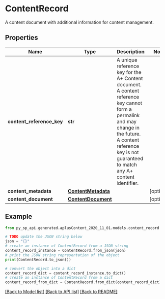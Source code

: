 # ContentRecord

A content document with additional information for content management.

## Properties

Name | Type | Description | Notes
------------ | ------------- | ------------- | -------------
**content_reference_key** | **str** | A unique reference key for the A+ Content document. A content reference key cannot form a permalink and may change in the future. A content reference key is not guaranteed to match any A+ content identifier. | 
**content_metadata** | [**ContentMetadata**](ContentMetadata.md) |  | [optional] 
**content_document** | [**ContentDocument**](ContentDocument.md) |  | [optional] 

## Example

```python
from py_sp_api.generated.aplusContent_2020_11_01.models.content_record import ContentRecord

# TODO update the JSON string below
json = "{}"
# create an instance of ContentRecord from a JSON string
content_record_instance = ContentRecord.from_json(json)
# print the JSON string representation of the object
print(ContentRecord.to_json())

# convert the object into a dict
content_record_dict = content_record_instance.to_dict()
# create an instance of ContentRecord from a dict
content_record_from_dict = ContentRecord.from_dict(content_record_dict)
```
[[Back to Model list]](../README.md#documentation-for-models) [[Back to API list]](../README.md#documentation-for-api-endpoints) [[Back to README]](../README.md)


